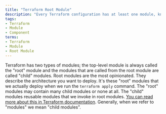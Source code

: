 ```yaml
---
title: "Terraform Root Module"
description: "Every Terraform configuration has at least one module, known as its root module, which consists of the resources defined in the `.tf` files in the main working directory. Root modules are the terraform configuration that we actually **apply** and have terraform state."
tags:
- Terraform
- Module
- Component
terms:
- Terraform
- Module
- Root Module
---
```

Terraform has two types of modules; the top-level module is always called the "root" module and the modules that are called from the root module are called "child" modules. Root modules are the most opinionated. They describe the architecture you want to deploy. It's these "root" modules that we actually deploy when we run the `terraform apply` command. The "root" modules may contain many child modules or none at all. The "child" modules reusable modules that we invoke in root modules. [You can read more about this in Terraform documentation](https://www.terraform.io/docs/language/modules/index.html). Generally, when we refer to "modules" we mean "child modules". 
